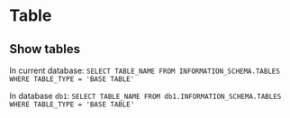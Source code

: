 # Table

## Show tables
In current database:
`SELECT TABLE_NAME FROM INFORMATION_SCHEMA.TABLES WHERE TABLE_TYPE = 'BASE TABLE'`

In database `db1`:
`SELECT TABLE_NAME FROM db1.INFORMATION_SCHEMA.TABLES WHERE TABLE_TYPE = 'BASE TABLE'`
